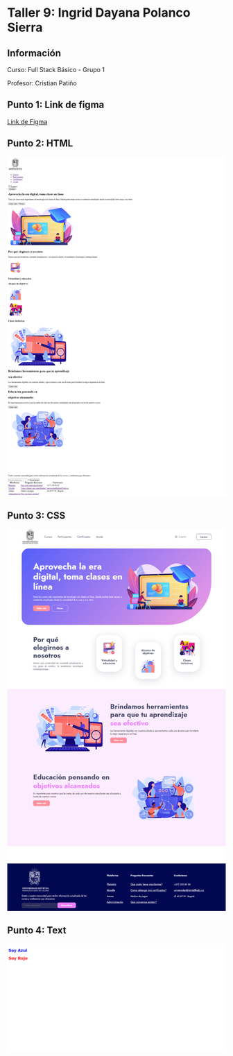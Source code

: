 <h1>Taller 9: Ingrid Dayana Polanco Sierra</h1>
<h2>Información</h2>
<p>Curso: Full Stack Básico - Grupo 1</p>
<P>Profesor: Cristian Patiño</p>
<h2>Punto 1: Link de figma</h2>
<a href="https://www.figma.com/file/tnIl9xOkTwLY6M2iAFbaSC/Ingrid-Dayana-Polanco-Sierra---Figma-Excercise?type=design&node-id=0%3A1&t=xoP8uK91767GTJvD-1"> Link de Figma</a>

<h2>Punto 2: HTML</h2>
<img src="./public/images/html.png.png" alt="html">

<h2>Punto 3: CSS</h2>
<img src="./public/images/css.png" alt="css">

<h2>Punto 4: Text</h2>
<img src="./public/images/text-blue-red.png" alt="css">

